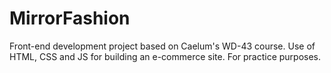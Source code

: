 # MirrorFashion
Front-end development project based on Caelum's WD-43 course. Use of HTML, CSS and JS for building an e-commerce site.
For practice purposes.
